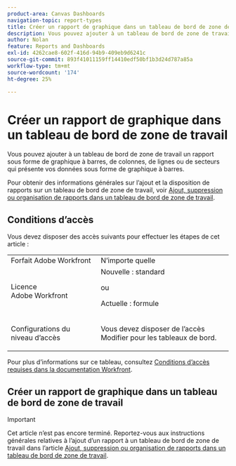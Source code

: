 ```yaml
---
product-area: Canvas Dashboards
navigation-topic: report-types
title: Créer un rapport de graphique dans un tableau de bord de zone de travail
description: Vous pouvez ajouter à un tableau de bord de zone de travail un rapport sous forme de graphique à barres, de colonnes, de lignes ou de secteurs qui présente vos données sous forme de graphique à barres.
author: Nolan
feature: Reports and Dashboards
exl-id: 4262cae8-602f-416d-94b9-409eb9d6241c
source-git-commit: 893f41011159ff14410edf50bf1b3d24d787a85a
workflow-type: tm+mt
source-wordcount: '174'
ht-degree: 25%

---
```


# Créer un rapport de graphique dans un tableau de bord de zone de travail

Vous pouvez ajouter à un tableau de bord de zone de travail un rapport sous forme de graphique à barres, de colonnes, de lignes ou de secteurs qui présente vos données sous forme de graphique à barres.

Pour obtenir des informations générales sur l’ajout et la disposition de rapports sur un tableau de bord de zone de travail, voir [Ajout, suppression ou organisation de rapports dans un tableau de bord de zone de travail](/help/quicksilver/reports-and-dashboards/canvas-dashboards/manage-canvas-dashboards/add-remove-arrange-reports.md).

## Conditions d’accès

Vous devez disposer des accès suivants pour effectuer les étapes de cet article :

<table style="table-layout:auto"> 
 <col> 
 <col> 
 <tbody> 
  <tr> 
   <td role="rowheader">Forfait Adobe Workfront</td> 
   <td>N’importe quelle</td> 
  </tr> 
  <tr> 
   <td role="rowheader">Licence Adobe Workfront</td> 
   <td>Nouvelle : standard
   <p>ou</p>
   <p>Actuelle : formule</p></td> 
  </tr> 
  <tr> 
   <td role="rowheader">Configurations du niveau d’accès</td> 
   <td> <p>Vous devez disposer de l’accès Modifier pour les tableaux de bord.</p></td> 
  </tr> 
 </tbody> 
</table>

Pour plus d’informations sur ce tableau, consultez [Conditions d’accès requises dans la documentation Workfront](/help/quicksilver/administration-and-setup/add-users/access-levels-and-object-permissions/access-level-requirements-in-documentation.md).

## Créer un rapport de graphique dans un tableau de bord de zone de travail

>[!IMPORTANT]
>
>Cet article n’est pas encore terminé. Reportez-vous aux instructions générales relatives à l’ajout d’un rapport à un tableau de bord de zone de travail dans l’article [Ajout, suppression ou organisation de rapports dans un tableau de bord de zone de travail](/help/quicksilver/reports-and-dashboards/canvas-dashboards/manage-canvas-dashboards/add-remove-arrange-reports.md).
